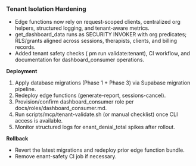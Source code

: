 ### Tenant Isolation Hardening

- Edge functions now rely on request-scoped clients, centralized org helpers, structured logging, and tenant-aware metrics.
- get_dashboard_data runs as SECURITY INVOKER with org predicates; RLS/grants aligned across sessions, therapists, clients, and billing records.
- Added tenant safety checks (
pm run validate:tenant), CI workflow, and documentation for dashboard_consumer operations.

**Deployment**
1. Apply database migrations (Phase 1 + Phase 3) via Supabase migration pipeline.
2. Redeploy edge functions (generate-report, sessions-cancel).
3. Provision/confirm dashboard_consumer role per docs/roles/dashboard_consumer.md.
4. Run scripts/mcp/tenant-validate.sh (or manual checklist) once CLI access is available.
5. Monitor structured logs for 	enant_denial_total spikes after rollout.

**Rollback**
- Revert the latest migrations and redeploy prior edge function bundle.
- Remove 	enant-safety CI job if necessary.

